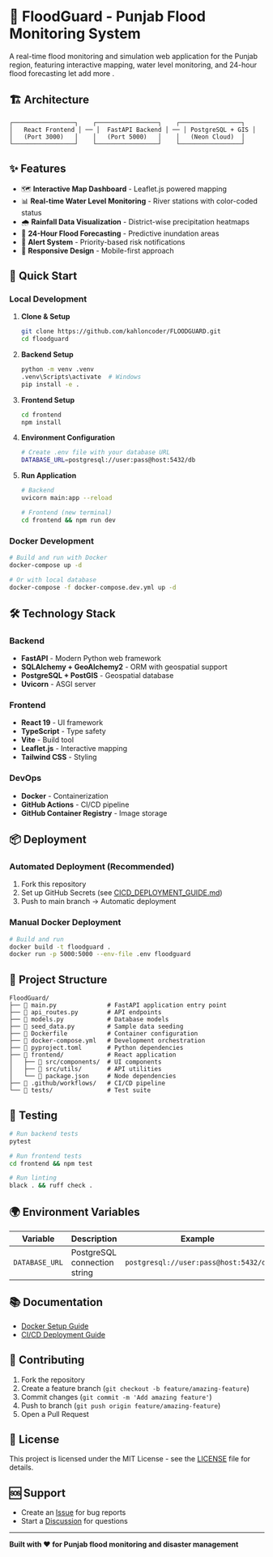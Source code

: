 # 🌊 FloodGuard - Punjab Flood Monitoring System

A real-time flood monitoring and simulation web application for the Punjab region, featuring interactive mapping, water level monitoring, and 24-hour flood forecasting let add more .

## 🏗️ Architecture

```
┌─────────────────┐    ┌─────────────────┐    ┌─────────────────┐
│   React Frontend │ ── │  FastAPI Backend │ ── │ PostgreSQL + GIS │
│   (Port 3000)   │    │   (Port 5000)   │    │   (Neon Cloud)  │
└─────────────────┘    └─────────────────┘    └─────────────────┘
```

## ✨ Features

- 🗺️ **Interactive Map Dashboard** - Leaflet.js powered mapping
- 📊 **Real-time Water Level Monitoring** - River stations with color-coded status
- 🌧️ **Rainfall Data Visualization** - District-wise precipitation heatmaps
- 🔮 **24-Hour Flood Forecasting** - Predictive inundation areas
- 🚨 **Alert System** - Priority-based risk notifications
- 📱 **Responsive Design** - Mobile-first approach

## 🚀 Quick Start

### Local Development

1. **Clone & Setup**
   ```bash
   git clone https://github.com/kahloncoder/FLOODGUARD.git
   cd floodguard
   ```

2. **Backend Setup**
   ```bash
   python -m venv .venv
   .venv\Scripts\activate  # Windows
   pip install -e .
   ```

3. **Frontend Setup**
   ```bash
   cd frontend
   npm install
   ```

4. **Environment Configuration**
   ```bash
   # Create .env file with your database URL
   DATABASE_URL=postgresql://user:pass@host:5432/db
   ```

5. **Run Application**
   ```bash
   # Backend
   uvicorn main:app --reload

   # Frontend (new terminal)
   cd frontend && npm run dev
   ```

### Docker Development

```bash
# Build and run with Docker
docker-compose up -d

# Or with local database
docker-compose -f docker-compose.dev.yml up -d
```

## 🛠️ Technology Stack

### Backend
- **FastAPI** - Modern Python web framework
- **SQLAlchemy + GeoAlchemy2** - ORM with geospatial support
- **PostgreSQL + PostGIS** - Geospatial database
- **Uvicorn** - ASGI server

### Frontend
- **React 19** - UI framework
- **TypeScript** - Type safety
- **Vite** - Build tool
- **Leaflet.js** - Interactive mapping
- **Tailwind CSS** - Styling

### DevOps
- **Docker** - Containerization
- **GitHub Actions** - CI/CD pipeline
- **GitHub Container Registry** - Image storage

## 📦 Deployment

### Automated Deployment (Recommended)
1. Fork this repository
2. Set up GitHub Secrets (see [CICD_DEPLOYMENT_GUIDE.md](CICD_DEPLOYMENT_GUIDE.md))
3. Push to main branch → Automatic deployment

### Manual Docker Deployment
```bash
# Build and run
docker build -t floodguard .
docker run -p 5000:5000 --env-file .env floodguard
```

## 📁 Project Structure

```
FloodGuard/
├── 📄 main.py              # FastAPI application entry point
├── 📄 api_routes.py        # API endpoints
├── 📄 models.py            # Database models
├── 📄 seed_data.py         # Sample data seeding
├── 🐳 Dockerfile           # Container configuration
├── 🐳 docker-compose.yml   # Development orchestration
├── 🔧 pyproject.toml       # Python dependencies
├── 📁 frontend/            # React application
│   ├── 📁 src/components/  # UI components
│   ├── 📁 src/utils/       # API utilities
│   └── 📄 package.json     # Node dependencies
├── 📁 .github/workflows/   # CI/CD pipeline
└── 📁 tests/               # Test suite
```

## 🧪 Testing

```bash
# Run backend tests
pytest

# Run frontend tests
cd frontend && npm test

# Run linting
black . && ruff check .
```

## 🌍 Environment Variables

| Variable | Description | Example |
|----------|-------------|---------|
| `DATABASE_URL` | PostgreSQL connection string | `postgresql://user:pass@host:5432/db` |

## 📚 Documentation

- [Docker Setup Guide](DOCKER_SETUP.md)
- [CI/CD Deployment Guide](CICD_DEPLOYMENT_GUIDE.md)

## 🤝 Contributing

1. Fork the repository
2. Create a feature branch (`git checkout -b feature/amazing-feature`)
3. Commit changes (`git commit -m 'Add amazing feature'`)
4. Push to branch (`git push origin feature/amazing-feature`)
5. Open a Pull Request

## 📄 License

This project is licensed under the MIT License - see the [LICENSE](LICENSE) file for details.

## 🆘 Support

- Create an [Issue](https://github.com/kahloncoder/FLOODGUARD/issues) for bug reports
- Start a [Discussion](https://github.com/kahloncoder/FLOODGUARD/discussions) for questions

---

**Built with ❤️ for Punjab flood monitoring and disaster management**